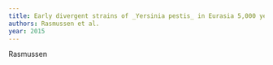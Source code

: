 ```yaml
---
title: Early divergent strains of _Yersinia pestis_ in Eurasia 5,000 years ago.
authors: Rasmussen et al.
year: 2015
---
```


Rasmussen

